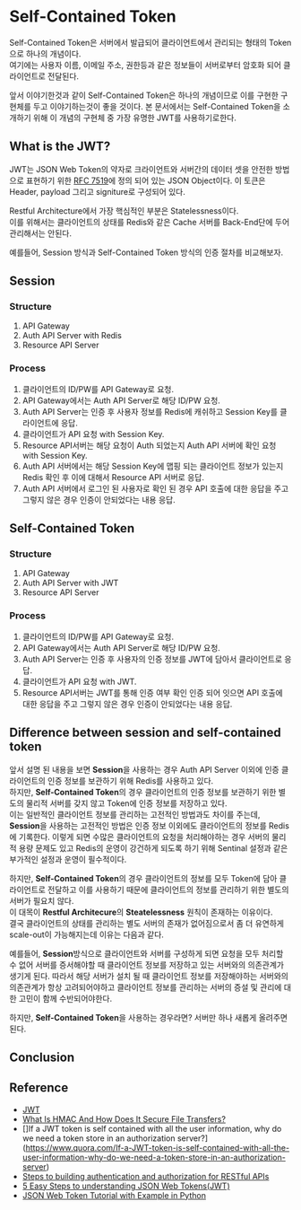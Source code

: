 # Self-Contained Token

Self-Contained Token은 서버에서 발급되어 클라이언트에서 관리되는 형태의 Token으로 하나의 개념이다.   
여기에는 사용자 이름, 이메일 주소, 권한등과 같은 정보들이 서버로부터 암호화 되어 클라이언트로 전달된다.   

앞서 이야기한것과 같이 Self-Contained Token은 하나의 개념이므로 이를 구현한 구현체를 두고 이야기하는것이 좋을 것이다. 
본 문서에서는 Self-Contained Token을 소개하기 위해 이 개념의 구현체 중 가장 유명한 JWT를 사용하기로한다.  

## What is the JWT?

JWT는 JSON Web Token의 약자로 크라이언트와 서버간의 데이터 셋을 안전한 방법으로 표현하기 위한 [RFC 7519](https://tools.ietf.org/html/rfc7519)에 정의 되어 있는 JSON Object이다. 이 토큰은 Header, payload 그리고 signiture로 구성되어 있다. 


Restful Architecture에서 가장 핵심적인 부분은 Statelessness이다.  
이를 위해서는 클라이언트의 상태를 Redis와 같은 Cache 서버를 Back-End단에 두어 관리해서는 안된다. 

예를들어, Session 방식과 Self-Contained Token 방식의 인증 절차를 비교해보자. 

## Session 

### Structure

1. API Gateway
2. Auth API Server with Redis
3. Resource API Server

### Process

1. 클라이언트의 ID/PW를 API Gateway로 요청.
2. API Gateway에서는 Auth API Server로 해당 ID/PW 요청.
3. Auth API Server는 인증 후 사용자 정보를 Redis에 캐쉬하고 Session Key를 클라이언트에 응답. 
4. 클라이언트가 API 요청 with Session Key.
5. Resource API서버는 해당 요청이 Auth 되었는지 Auth API 서버에 확인 요청 with Session Key.
6. Auth API 서버에서는 해당 Session Key에 맵핑 되는 클라이언트 정보가 있는지 Redis 확인 후 이에 대해서 Resource API 서버로 응답.
7. Auth API 서버에서 로그인 된 사용자로 확인 된 경우 API 호출에 대한 응답을 주고 그렇지 않은 경우 인증이 안되었다는 내용 응답.  

## Self-Contained Token

### Structure

1. API Gateway
2. Auth API Server with JWT
3. Resource API Server

### Process

1. 클라이언트의 ID/PW를 API Gateway로 요청.
2. API Gateway에서는 Auth API Server로 해당 ID/PW 요청.
3. Auth API Server는 인증 후 사용자의 인증 정보를 JWT에 담아서 클라이언트로 응답. 
4. 클라이언트가 API 요청 with JWT.
5. Resource API서버는 JWT를 통해 인증 여부 확인 인증 되어 잇으면 API 호출에 대한 응답을 주고 그렇지 않은 경우 인증이 안되었다는 내용 응답. 

## Difference between session and self-contained token

앞서 설명 된 내용을 보면 **Session**을 사용하는 경우 Auth API Server 이외에 인증 클라이언트의 인증 정보를 보관하기 위해 Redis를 사용하고 있다.  
하지만, **Self-Contained Token**의 경우 클라이언트의 인증 정보를 보관하기 위한 별도의 물리적 서버를 갖지 않고 Token에 인증 정보를 저장하고 있다.  
이는 일반적인 클라이언트 정보를 관리하는 고전적인 방법과도 차이를 주는데, **Session**을 사용하는 고전적인 방법은 인증 정보 이외에도 클라이언트의 정보를 Redis에 기록한다. 이렇게 되면 수많은 클라이언트의 요청을 처리해야하는 경우 서버의 물리적 용량 문제도 있고 Redis의 운영이 강건하게 되도록 하기 위해 Sentinal 설정과 같은 부가적인 설정과 운영이 필수적이다.  

하지만, **Self-Contained Token**의 경우 클라이언트의 정보를 모두 Token에 담아 클라이언트로 전달하고 이를 사용하기 때문에 클라이언트의 정보를 관리하기 위한 별도의 서버가 필요치 않다.  
이 대목이 **Restful Architecure**의 **Steatelessness** 원칙이 존재하는 이유이다.  
결국 클라이언트의 상태를 관리하는 별도 서버의 존재가 없어짐으로서 좀 더 유연하게 scale-out이 가능해지는데 이유는 다음과 같다.  

예를들어, **Session**방식으로 클라이언트와 서버를 구성하게 되면 요청을 모두 처리할 수 없어 서버를 증서해야할 때 클라이언트 정보를 저장하고 있는 서버와의 의존관계가 생기게 된다. 따라서 해당 서버가 설치 될 때 클라이언트 정보를 저장해야하는 서버와의 의존관계가 항상 고려되어야하고 클라이언트 정보를 관리하는 서버의 증설 및 관리에 대한 고민이 함께 수반되어야한다.  

하지만, **Self-Contained Token**을 사용하는 경우라면? 서버만 하나 새롭게 올려주면 된다. 


## Conclusion




## Reference

* [JWT](https://jwt.io)
* [What Is HMAC And How Does It Secure File Transfers?](https://www.jscape.com/blog/what-is-hmac-and-how-does-it-secure-file-transfers)
* []If a JWT token is self contained with all the user information, why do we need a token store in an authorization server?](https://www.quora.com/If-a-JWT-token-is-self-contained-with-all-the-user-information-why-do-we-need-a-token-store-in-an-authorization-server)
* [Steps to building authentication and authorization for RESTful APIs](https://www.moesif.com/blog/technical/restful-apis/Authorization-on-RESTful-APIs/)
* [5 Easy Steps to understanding JSON Web Tokens(JWT)](https://medium.com/vandium-software/5-easy-steps-to-understanding-json-web-tokens-jwt-1164c0adfcec)
* [JSON Web Token Tutorial with Example in Python](https://blog.apcelent.com/json-web-token-tutorial-with-example-in-python.html)
